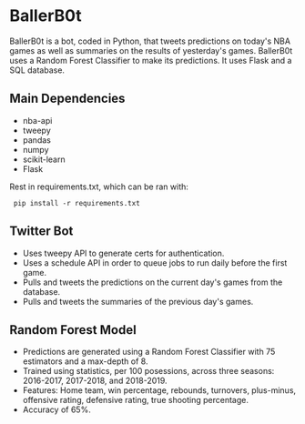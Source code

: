 # BallerB0t
BallerB0t is a bot, coded in Python, that tweets predictions on today's NBA games as well as summaries on the results of yesterday's games. BallerB0t uses a Random Forest Classifier to make its predictions. It uses Flask and a SQL database. <br />
## Main Dependencies
- nba-api
- tweepy
- pandas
- numpy
- scikit-learn
- Flask <br />
<p>Rest in requirements.txt, which can be ran with:</p>
<code> pip install -r requirements.txt </code> <br>

## Twitter Bot
- Uses tweepy API to generate certs for authentication.
- Uses a schedule API in order to queue jobs to run daily before the first game. 
- Pulls and tweets the predictions on the current day's games from the database.
- Pulls and tweets the summaries of the previous day's games.

## Random Forest Model
- Predictions are generated using a Random Forest Classifier with 75 estimators and a max-depth of 8. 
- Trained using statistics, per 100 posessions, across three seasons: 2016-2017, 2017-2018, and 2018-2019.
- Features: Home team, win percentage, rebounds, turnovers, plus-minus, offensive rating, defensive rating, true shooting percentage.
- Accuracy of 65%.
